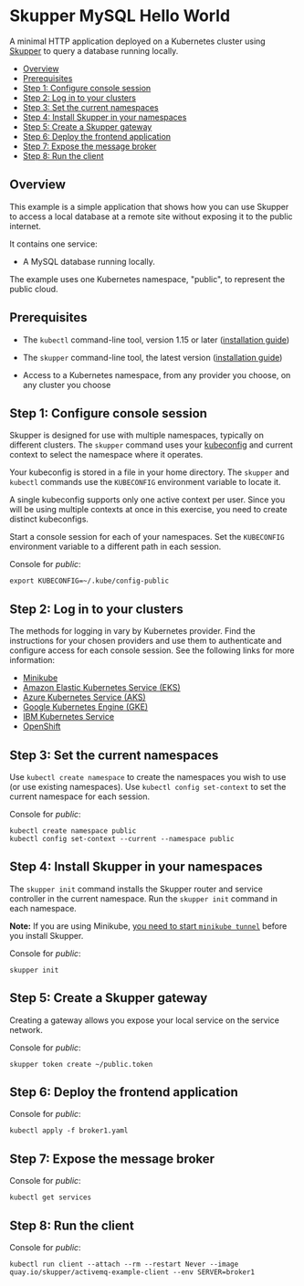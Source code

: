 # Skupper MySQL Hello World

A minimal HTTP application deployed on a Kubernetes cluster using [Skupper](https://skupper.io/) to query a database running locally.

* [Overview](#overview)
* [Prerequisites](#prerequisites)
* [Step 1: Configure console session](#step-1-configure-console-session)
* [Step 2: Log in to your clusters](#step-2-log-in-to-your-clusters)
* [Step 3: Set the current namespaces](#step-3-set-the-current-namespaces)
* [Step 4: Install Skupper in your namespaces](#step-4-install-skupper-in-your-namespaces)
* [Step 5: Create a Skupper gateway](#step-5-create-a-skupper-gateway)
* [Step 6: Deploy the frontend application](#step-6-deploy-the-frontend-application)
* [Step 7: Expose the message broker](#step-7-expose-the-message-broker)
* [Step 8: Run the client](#step-8-run-the-client)

## Overview

This example is a simple application that shows how you can
use Skupper to access a local database at a remote site without
exposing it to the public internet.

It contains one service:

* A MySQL database running locally.

The example uses one Kubernetes namespace, "public",
to represent the public cloud.

## Prerequisites

* The `kubectl` command-line tool, version 1.15 or later
  ([installation guide][install-kubectl])

* The `skupper` command-line tool, the latest version ([installation
  guide][install-skupper])

* Access to a Kubernetes namespace, from any provider you choose,
  on any cluster you choose

[install-kubectl]: https://kubernetes.io/docs/tasks/tools/install-kubectl/
[install-skupper]: https://skupper.io/start/index.html#step-1-install-the-skupper-command-line-tool-in-your-environment


## Step 1: Configure console session

Skupper is designed for use with multiple namespaces, typically on
different clusters.  The `skupper` command uses your
[kubeconfig][kubeconfig] and current context to select the namespace
where it operates.

[kubeconfig]: https://kubernetes.io/docs/concepts/configuration/organize-cluster-access-kubeconfig/

Your kubeconfig is stored in a file in your home directory.  The
`skupper` and `kubectl` commands use the `KUBECONFIG` environment
variable to locate it.

A single kubeconfig supports only one active context per user.
Since you will be using multiple contexts at once in this
exercise, you need to create distinct kubeconfigs.

Start a console session for each of your namespaces.  Set the
`KUBECONFIG` environment variable to a different path in each
session.


Console for _public_:

~~~ shell
export KUBECONFIG=~/.kube/config-public
~~~

## Step 2: Log in to your clusters

The methods for logging in vary by Kubernetes provider.  Find
the instructions for your chosen providers and use them to
authenticate and configure access for each console session.  See
the following links for more information:

* [Minikube](https://skupper.io/start/minikube.html#logging-in)
* [Amazon Elastic Kubernetes Service (EKS)](https://docs.aws.amazon.com/eks/latest/userguide/create-kubeconfig.html)
* [Azure Kubernetes Service (AKS)](https://docs.microsoft.com/en-us/azure/aks/kubernetes-walkthrough#connect-to-the-cluster)
* [Google Kubernetes Engine (GKE)](https://skupper.io/start/gke.html#logging-in)
* [IBM Kubernetes Service](https://skupper.io/start/ibmks.html#logging-in)
* [OpenShift](https://skupper.io/start/openshift.html#logging-in)


## Step 3: Set the current namespaces

Use `kubectl create namespace` to create the namespaces you wish to
use (or use existing namespaces).  Use `kubectl config set-context` to
set the current namespace for each session.


Console for _public_:

~~~ shell
kubectl create namespace public
kubectl config set-context --current --namespace public
~~~

## Step 4: Install Skupper in your namespaces

The `skupper init` command installs the Skupper router and service
controller in the current namespace.  Run the `skupper init` command
in each namespace.

[minikube-tunnel]: https://skupper.io/start/minikube.html#running-minikube-tunnel

**Note:** If you are using Minikube, [you need to start `minikube
tunnel`][minikube-tunnel] before you install Skupper.


Console for _public_:

~~~ shell
skupper init
~~~

## Step 5: Create a Skupper gateway

Creating a gateway allows you expose your local service on the service network.


Console for _public_:

~~~ shell
skupper token create ~/public.token
~~~

## Step 6: Deploy the frontend application

Console for _public_:

~~~ shell
kubectl apply -f broker1.yaml
~~~

## Step 7: Expose the message broker

Console for _public_:

~~~ shell
kubectl get services
~~~

## Step 8: Run the client

Console for _public_:

~~~ shell
kubectl run client --attach --rm --restart Never --image quay.io/skupper/activemq-example-client --env SERVER=broker1
~~~